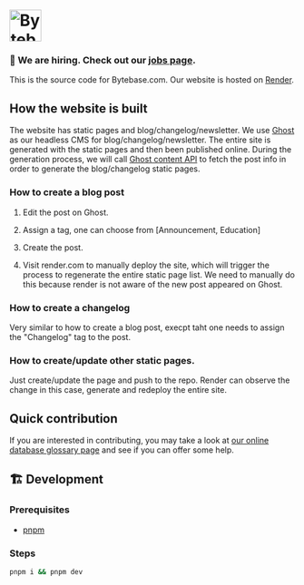 # <a href="https://bytebase.com"><img alt="Bytebase" src="https://raw.githubusercontent.com/bytebase/bytebase/be87525c1228fe00cdcc3585859664bdd3167aca/frontend/src/assets/logo.svg" height="56px" /></a>

### 🧲 We are hiring. Check out our [jobs page](https://bytebase.com/jobs).

This is the source code for Bytebase.com. Our website is hosted on [Render](https://render.com).

## How the website is built

The website has static pages and blog/changelog/newsletter. We use [Ghost](https://bytebase.ghost.io/) as our headless CMS for blog/changelog/newsletter. The entire site is generated with the static pages and then been published online. During the generation process, we will call [Ghost content API](https://ghost.org/docs/content-api/) to fetch the post info in order to generate the blog/changelog static pages.

### How to create a blog post

1. Edit the post on Ghost.

2. Assign a tag, one can choose from [Announcement, Education]

3. Create the post.

4. Visit render.com to manually deploy the site, which will trigger the process to regenerate the entire static page list. We need to manually do this because render is not aware of the new post appeared on Ghost.

### How to create a changelog

Very similar to how to create a blog post, execpt taht one needs to assign the "Changelog" tag to the post.

### How to create/update other static pages.

Just create/update the page and push to the repo. Render can observe the change in this case, generate and redeploy the entire site.

## Quick contribution

If you are interested in contributing, you may take a look at [our online database glossary page](https://bytebase.com/database-glossary) and see if you can offer some help.

## 🏗 Development

### Prerequisites

- [pnpm](https://pnpm.io/installation)

### Steps

```bash
pnpm i && pnpm dev
```
